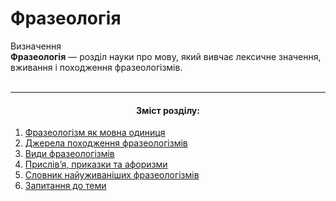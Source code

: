 # Фразеологія

<div class="space">
<div class="eoz-wrap">
<span class="eoz">Визначення</span>
<div class="eoz-text">
<b>Фразеологiя</b> — роздiл науки про мову, який вивчає лексичне значення, вживання i походження фразеологiзмiв.
</div>
</div>
</div>


<br>
<hr>
<center><h4>Зміст розділу:</h4></center>


   1. [Фразеологізм як мовна одиниця](frazeologzm_yak_movna_odinitsya.html)
   2. [Джерела походження фразеологізмів](dzherela_pohodzhennya_frazeologzmv.html)
   3. [Види фразеологізмів](vidi_frazeologzmv.html)
   4. [Прислів’я, приказки та афоризми](prislvya,_prikazki_ta_aforizmi.html)
   5. [Словник найуживаніших фразеологізмів](slovnik_naiuzhivanshih_frazeologzmv.html)
   6. [Запитання до теми](zapitannya_do_temi.html)
